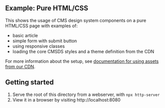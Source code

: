## Example: Pure HTML/CSS

This shows the usage of CMS design system components on a pure HTML/CSS page with examples of:

- basic article
- simple form with submit button
- using responsive classes
- loading the core CMSDS styles and a theme definition from the CDN

For more information about the setup, see [documentation for using assets from our CDN](https://design.cms.gov/getting-started/developers/installation?theme=core#utilize-the-cdn).

## Getting started

1. Serve the root of this directory from a webserver, with `npx http-server`
2. View it in a browser by visiting http://localhost:8080
